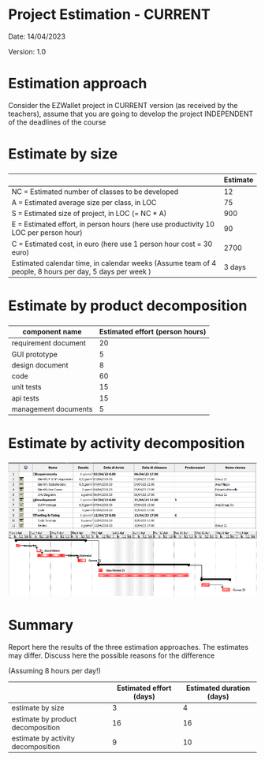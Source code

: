# Project Estimation - CURRENT
Date: 14/04/2023

Version: 1.0


# Estimation approach
Consider the EZWallet  project in CURRENT version (as received by the teachers), assume that you are going to develop the project INDEPENDENT of the deadlines of the course
# Estimate by size
### 
|             | Estimate                        |             
| ----------- | ------------------------------- |  
| NC =  Estimated number of classes to be developed   |               12              |             
|  A = Estimated average size per class, in LOC       |                75            | 
| S = Estimated size of project, in LOC (= NC * A) | 900 |
| E = Estimated effort, in person hours (here use productivity 10 LOC per person hour)  |                   90                   |   
| C = Estimated cost, in euro (here use 1 person hour cost = 30 euro) | 2700 | 
| Estimated calendar time, in calendar weeks (Assume team of 4 people, 8 hours per day, 5 days per week ) |            3 days        |               

<!-- 12 package .js -->

# Estimate by product decomposition
### 
|         component name    | Estimated effort (person hours)   |             
| ----------- | ------------------------------- | 
|requirement document    | 20 |
| GUI prototype |5|
|design document |8|
|code | 60 |
| unit tests |15|
| api tests |15|
| management documents  | 5 |

<!-- Estimated effort = Code + Unit tests + Api Tests .js -->


# Estimate by activity decomposition
<!-- ### 
|         Activity name    | Estimated effort (person hours)   |             
| ----------- | ------------------------------- | 
| | | -->
###
![](imgs/Gantt_v1_sx.png)
![](imgs/Gantt_v1_dx.png)

# Summary

Report here the results of the three estimation approaches. The  estimates may differ. Discuss here the possible reasons for the difference

(Assuming 8 hours per day!)


|             | Estimated effort         (days)               |   Estimated duration (days)|  
| ----------- | ------------------------------- | ---------------|
| estimate by size |3 | 4 |
| estimate by product decomposition |16 | 16 |
| estimate by activity decomposition | 9 | 10 |


